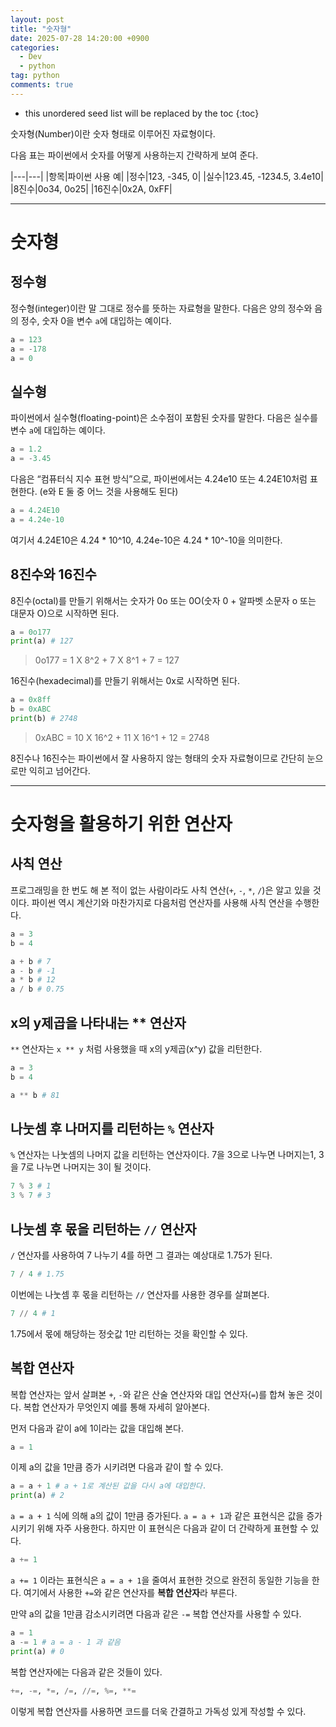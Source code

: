 ```yaml
---
layout: post
title: "숫자형"
date: 2025-07-28 14:20:00 +0900
categories: 
  - Dev
  - python
tag: python
comments: true
---
```


* this unordered seed list will be replaced by the toc
{:toc}


숫자형(Number)이란 숫자 형태로 이루어진 자료형이다.

다음 표는 파이썬에서 숫자를 어떻게 사용하는지 간략하게 보여 준다.

|---|---|
|항목|파이썬 사용 예|
|정수|123, -345, 0|
|실수|123.45, -1234.5, 3.4e10|
|8진수|0o34, 0o25|
|16진수|0x2A, 0xFF|

---

  

# 숫자형

## 정수형

정수형(integer)이란 말 그대로 정수를 뜻하는 자료형을 말한다. 다음은 양의 정수와 음의 정수, 숫자 0을 변수 `a`에 대입하는 예이다.

```Python
a = 123
a = -178
a = 0
```

  

## 실수형

파이썬에서 실수형(floating-point)은 소수점이 포함된 숫자를 말한다. 다음은 실수를 변수 `a`에 대입하는 예이다.

```Python
a = 1.2
a = -3.45
```

다음은 “컴퓨터식 지수 표현 방식”으로, 파이썬에서는 4.24e10 또는 4.24E10처럼 표현한다. (e와 E 둘 중 어느 것을 사용해도 된다)

```Python
a = 4.24E10
a = 4.24e-10
```

여기서 4.24E10은 4.24 * 10^10, 4.24e-10은 4.24 * 10^-10을 의미한다.

  

## 8진수와 16진수

8진수(octal)를 만들기 위해서는 숫자가 0o 또는 0O(숫자 0 + 알파벳 소문자 o 또는 대문자 O)으로 시작하면 된다.

```Python
a = 0o177
print(a) # 127
```

> 0o177 = 1 X 8^2 + 7 X 8^1 + 7 = 127

16진수(hexadecimal)를 만들기 위해서는 0x로 시작하면 된다.

```Python
a = 0x8ff
b = 0xABC
print(b) # 2748
```

> 0xABC = 10 X 16^2 + 11 X 16^1 + 12 = 2748

8진수나 16진수는 파이썬에서 잘 사용하지 않는 형태의 숫자 자료형이므로 간단히 눈으로만 익히고 넘어간다.

  

---

  

# 숫자형을 활용하기 위한 연산자

## 사칙 연산

프로그래밍을 한 번도 해 본 적이 없는 사람이라도 사칙 연산(`+`, `-`, `*`, `/`)은 알고 있을 것이다. 파이썬 역시 계산기와 마찬가지로 다음처럼 연산자를 사용해 사칙 연산을 수행한다.

```Python
a = 3
b = 4

a + b # 7
a - b # -1
a * b # 12
a / b # 0.75
```

  

## x의 y제곱을 나타내는 ** 연산자

`**` 연산자는 `x ** y` 처럼 사용했을 때 x의 y제곱(x^y) 값을 리턴한다.

```Python
a = 3
b = 4

a ** b # 81
```

  

## 나눗셈 후 나머지를 리턴하는 `%` 연산자

`%` 연산자는 나눗셈의 나머지 값을 리턴하는 연산자이다. 7을 3으로 나누면 나머지는1, 3을 7로 나누면 나머지는 3이 될 것이다.

```Python
7 % 3 # 1
3 % 7 # 3
```

  

## 나눗셈 후 몫을 리턴하는 `//` 연산자

`/` 연산자를 사용하여 7 나누기 4를 하면 그 결과는 예상대로 1.75가 된다.

```Python
7 / 4 # 1.75
```

이번에는 나눗셈 후 몫을 리턴하는 `//` 연산자를 사용한 경우를 살펴본다.

```Python
7 // 4 # 1
```

1.75에서 몫에 해당하는 정숫값 1만 리턴하는 것을 확인할 수 있다.

  

## 복합 연산자

복합 연산자는 앞서 살펴본 `+`, `-`와 같은 산술 연산자와 대입 연산자(`=`)를 합쳐 놓은 것이다. 복합 연산자가 무엇인지 예를 통해 자세히 알아본다.

먼저 다음과 같이 a에 1이라는 값을 대입해 본다.

```Python
a = 1
```

이제 a의 값을 1만큼 증가 시키려면 다음과 같이 할 수 있다.

```Python
a = a + 1 # a + 1로 계산된 값을 다시 a에 대입한다.
print(a) # 2
```

`a = a + 1` 식에 의해 a의 값이 1만큼 증가된다. `a = a + 1`과 같은 표현식은 값을 증가시키기 위해 자주 사용한다. 하지만 이 표현식은 다음과 같이 더 간략하게 표현할 수 있다.

```Python
a += 1
```

`a += 1` 이라는 표현식은 `a = a + 1`을 줄여서 표현한 것으로 완전히 동일한 기능을 한다. 여기에서 사용한 `+=`와 같은 연산자를 **복합 연산자**라 부른다.

만약 a의 값을 1만큼 감소시키려면 다음과 같은 `-=` 복합 연산자를 사용할 수 있다.

```Python
a = 1
a -= 1 # a = a - 1 과 같음
print(a) # 0
```

복합 연산자에는 다음과 같은 것들이 있다.

```Python
+=, -=, *=, /=, //=, %=, **=
```

이렇게 복합 연산자를 사용하면 코드를 더욱 간결하고 가독성 있게 작성할 수 있다.